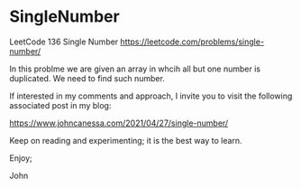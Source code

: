 # SingleNumber
LeetCode 136 Single Number
https://leetcode.com/problems/single-number/

In this problme we are given an array in whcih all but one number is duplicated.
We need to find such number.

If interested in my comments and approach, I invite you to visit the following
associated post in my blog:

https://www.johncanessa.com/2021/04/27/single-number/

Keep on reading and experimenting; it is the best way to learn.

Enjoy;

John
